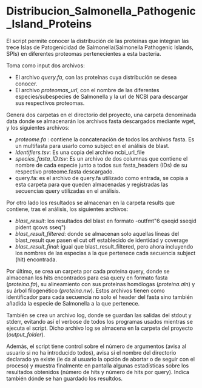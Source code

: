 # Distribucion_Salmonella_Pathogenic_Island_Proteins

El script permite conocer la distribución de las proteínas que integran las trece Islas de Patogenicidad de Salmonella(Salmonella Pathogenic Islands, SPIs) en diferentes
proteomas pertenecientes a esta bacteria.

Toma como input dos archivos: 
- El archivo *query.fa*, con las proteínas cuya distribución se desea conocer.
- El archivo *proteomas_url*, con el nombre de las diferentes especies/subespecies de Salmonella 
y la url de NCBI para descargar sus respectivos proteomas.

Genera dos carpetas en el directorio del proyecto, una carpeta denominada data donde se almacenarán los archivos fasta descargados mediante wget, y los siguientes archivos:

- *proteome.fa* : contiene la concatenación de todos los archivos fasta. Es un multifasta para usarlo como subject en el análisis de blast.
- *Identifiers.tsv*: Es una copia del archivo ncbi_url_file
- *species_fasta_ID.tsv*: Es un archivo de dos columnas que contiene el nombre de cada especie junto a todos sus fasta_headers (IDs) de su respectivo proteome.fasta descargado.
- query.fa: es el archivo de query.fa utilizado como entrada, se copia a esta carpeta para que queden almacenadas y registradas las secuencias query utilizadas en el análisis.

Por otro lado los resultados se almacenan en la carpeta results que contiene, tras el análisis,
los siguientes archivos:

- *blast_result*: los resultados del blast en formato -outfmt"6 qseqid sseqid pident qcovs
sseq")
- *blast_result_filtered*: donde se almacenan solo aquellas líneas del blast_result que
pasen el cut off establecido de identidad y coverage
- *blast_result_final*: igual que blast_result_filtered, pero ahora incluyendo los nombres
de las especias a la que pertenece cada secuencia subject (hit) encontrada.

Por último, se crea un carpeta por cada proteína query, donde se almacenan los hits
encontrados para esa query en formato fasta (*proteina.fa*), su alineamiento con sus
proteínas homólogas (*proteina.aln*) y su árbol filogenético (*proteina.nw*). Estos
archivos tienen como identificador para cada secuencia no solo el header del fasta sino
también añadida la especie de Salmonella a la que pertenece.

También se crea un archivo log, donde se guardan las salidas del stdout y stderr, evitando
así el verbose de todos los programas usados mientras se ejecuta el script. Dicho archivo log se
almacena en la carpeta del proyecto (*output_folder*).

Además, el script tiene control sobre el número de argumentos (avisa al usuario si no ha introducido todos), avisa si el nombre del directorio declarado ya existe (le da al usuario la opción de abortar o de seguir con el proceso) y muestra finalmente en pantalla algunas estadísticas sobre los resultados obtenidos (número de hits y número de hits por query). Indica también dónde se han guardado los resultdos.
